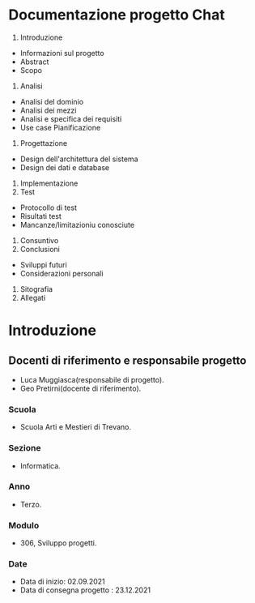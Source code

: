 # Documentazione progetto Chat
1. Introduzione
- Informazioni sul progetto
- Abstract
- Scopo
1. Analisi
- Analisi del dominio
- Analisi dei mezzi
- Analisi e specifica dei requisiti
- Use case Pianificazione
1. Progettazione
- Design dell'architettura del sistema
- Design dei dati e database 
1. Implementazione
2. Test
- Protocollo di test
- Risultati test
- Mancanze/limitazioniu conosciute
1. Consuntivo
2. Conclusioni
- Sviluppi futuri
- Considerazioni personali
1. Sitografia
2. Allegati



# Introduzione
## Docenti di riferimento e responsabile progetto
 - Luca Muggiasca(responsabile di progetto).
 - Geo Pretirni(docente di riferimento).
### Scuola
- Scuola Arti e Mestieri di Trevano.
### Sezione 
- Informatica. 
### Anno
- Terzo.
### Modulo
- 306, Sviluppo progetti.
### Date
- Data di inizio: 02.09.2021
- Data di consegna progetto : 23.12.2021

